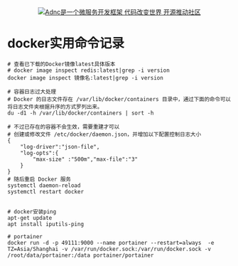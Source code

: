 <div align="center">
<a href="https://github.com/alphayu/adnc" target="_blank" title="Adnc是一个微服务开发框架 代码改变世界 开源推动社区"><img src="https://aspdotnetcore.net/wp-content/uploads/2020/12/adnc-homepage-logo-3.webp" alt="Adnc是一个微服务开发框架 代码改变世界 开源推动社区"></a>
</div>

# docker实用命令记录
```shell
# 查看已下载的Docker镜像latest具体版本
# docker image inspect redis:latest|grep -i version
docker image inspect 镜像名:latest|grep -i version
```

```shell
# 容器日志过大处理
# Docker 的日志文件存在 /var/lib/docker/containers 目录中，通过下面的命令可以将日志文件夹根据升序的方式罗列出来。
du -d1 -h /var/lib/docker/containers | sort -h

# 不过已存在的容器不会生效，需要重建才可以
# 创建或修改文件 /etc/docker/daemon.json，并增加以下配置控制日志大小
{
    "log-driver":"json-file",
    "log-opts":{
        "max-size" :"500m","max-file":"3"
    }
}
# 随后重启 Docker 服务
systemctl daemon-reload
systemctl restart docker


# docker安装ping
apt-get update
apt install iputils-ping

# portainer
docker run -d -p 49111:9000 --name portainer --restart=always  -e TZ=Asia/Shanghai -v /var/run/docker.sock:/var/run/docker.sock -v  /root/data/portainer:/data portainer/portainer
```
